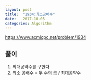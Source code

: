 ```yaml
---
layout: post
title:  "1934:최소공배수"
date:   2017-10-05
categories: Algorithm
---
```



<https://www.acmicpc.net/problem/1934>

## 풀이

1. 최대공약수를 구한다
2. 최소 공배수 = 두 수의 곱 / 최대공약수



